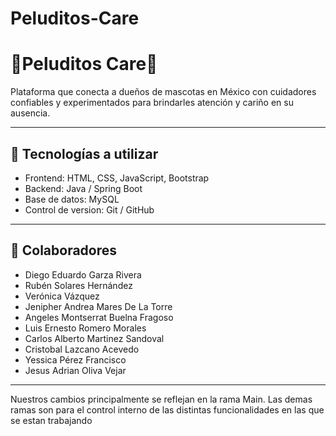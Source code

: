 
# Peluditos-Care
# 🦴Peluditos Care🐾
Plataforma que conecta a dueños de mascotas en México con cuidadores confiables y experimentados para brindarles atención y cariño en su ausencia.


---

## 🚀 Tecnologías a utilizar 

- Frontend: HTML, CSS, JavaScript, Bootstrap  
- Backend: Java / Spring Boot  
- Base de datos: MySQL  
- Control de version: Git / GitHub

---
## 👥 Colaboradores
- Diego Eduardo Garza Rivera
- Rubén Solares Hernández
- Verónica Vázquez
- Jenipher Andrea Mares De La Torre
- Angeles Montserrat Buelna Fragoso
- Luis Ernesto Romero Morales
- Carlos Alberto Martinez Sandoval
- Cristobal Lazcano Acevedo
- Yessica Pérez Francisco
- Jesus Adrian Oliva Vejar

---
Nuestros cambios principalmente se reflejan en la rama Main.
Las demas ramas son para el control interno de las distintas funcionalidades en las que se estan trabajando
